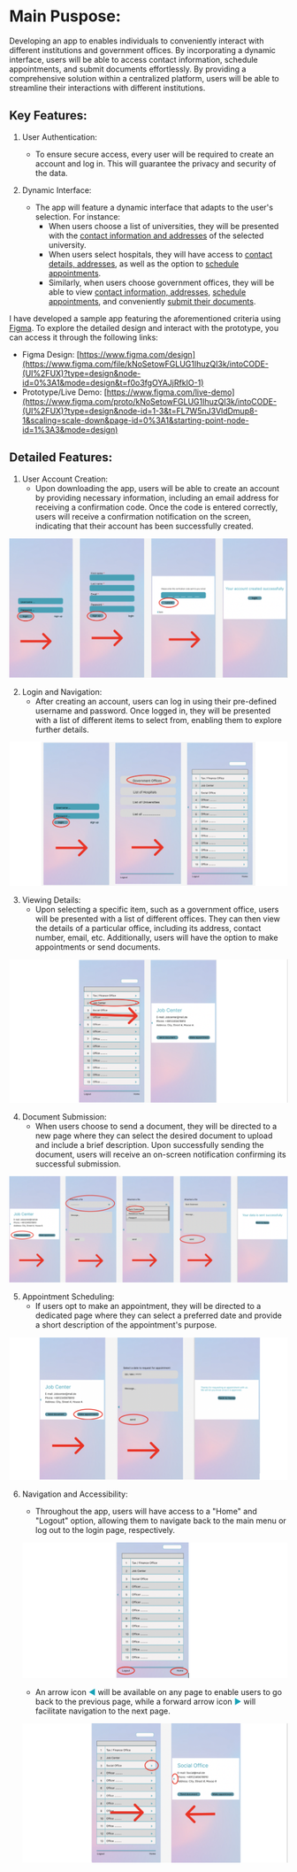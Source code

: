 
# Main Puspose:
Developing an app to enables individuals to conveniently interact with different institutions and government offices. By incorporating a dynamic interface, users will be able to access contact information, schedule appointments, and submit documents effortlessly. By providing a comprehensive solution within a centralized platform, users will be able to streamline their interactions with different institutions.

## Key Features:

1. User Authentication:
   - To ensure secure access, every user will be required to create an account and log in. This will guarantee the privacy and security of the data.

2. Dynamic Interface:
   - The app will feature a dynamic interface that adapts to the user's selection. For instance:
     - When users choose a list of universities, they will be presented with the <u>contact information and addresses</u> of the selected university.
     - When users select hospitals, they will have access to <u>contact details, addresses</u>, as well as the option to <u>schedule appointments</u>.
     - Similarly, when users choose government offices, they will be able to view <u>contact information, addresses</u>, <u>schedule appointments</u>, and conveniently <u>submit their documents</u>.


I have developed a sample app featuring the aforementioned criteria using [Figma](https://www.figma.com/). To explore the detailed design and interact with the prototype, you can access it through the following links:

- Figma Design: [https://www.figma.com/design](https://www.figma.com/file/kNoSetowFGLUG1IhuzQI3k/intoCODE-(UI%2FUX)?type=design&node-id=0%3A1&mode=design&t=f0o3fgOYAJjRfkIO-1)
- Prototype/Live Demo: [https://www.figma.com/live-demo](https://www.figma.com/proto/kNoSetowFGLUG1IhuzQI3k/intoCODE-(UI%2FUX)?type=design&node-id=1-3&t=FL7W5nJ3VldDmup8-1&scaling=scale-down&page-id=0%3A1&starting-point-node-id=1%3A3&mode=design)


## Detailed Features:

1. User Account Creation:
   - Upon downloading the app, users will be able to create an account by providing necessary information, including an email address for receiving a confirmation code. Once the code is entered correctly, users will receive a confirmation notification on the screen, indicating that their account has been successfully created.

![image_01](img/image_01.png)

2. Login and Navigation:
   - After creating an account, users can log in using their pre-defined username and password. Once logged in, they will be presented with a list of different items to select from, enabling them to explore further details.

![image_02](img/image_02.png)   

3. Viewing Details:
   - Upon selecting a specific item, such as a government office, users will be presented with a list of different offices. They can then view the details of a particular office, including its address, contact number, email, etc. Additionally, users will have the option to make appointments or send documents.

![image_03](img/image_03.png)

4. Document Submission:
   - When users choose to send a document, they will be directed to a new page where they can select the desired document to upload and include a brief description. Upon successfully sending the document, users will receive an on-screen notification confirming its successful submission.

![image_04](img/image_04.png)

5. Appointment Scheduling:
   - If users opt to make an appointment, they will be directed to a dedicated page where they can select a preferred date and provide a short description of the appointment's purpose.

![image_05](img/image_05.png)

6. Navigation and Accessibility:
   - Throughout the app, users will have access to a "Home" and "Logout" option, allowing them to navigate back to the main menu or log out to the login page, respectively.
   
   ![image_06](img/image_06.png)

   - An arrow icon <span style="color: #17A2B8;">&#9664;</span> will be available on any page to enable users to go back to the previous page, while a forward arrow icon <span style="color: #17A2B8;">&#9654;</span>
 will facilitate navigation to the next page.

   ![image_07](img/image_07.png)

